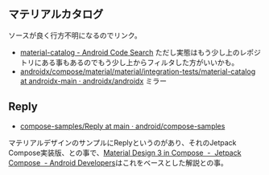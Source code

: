 ## マテリアルカタログ

ソースが良く行方不明になるのでリンク。

- [material-catalog - Android Code Search](https://cs.android.com/androidx/platform/frameworks/support/+/androidx-main:compose/material/material/integration-tests/material-catalog/) ただし実態はもう少し上のレポジトリにある事もあるのでもう少し上からフィルタした方がいいかも。
- [androidx/compose/material/material/integration-tests/material-catalog at androidx-main · androidx/androidx](https://github.com/androidx/androidx/tree/androidx-main/compose/material/material/integration-tests/material-catalog) ミラー

## Reply

- [compose-samples/Reply at main · android/compose-samples](https://github.com/android/compose-samples/tree/main/Reply)

マテリアルデザインのサンプルにReplyというのがあり、それのJetpack Compose実装版、との事で、[Material Design 3 in Compose  -  Jetpack Compose  -  Android Developers](https://developer.android.com/jetpack/compose/designsystems/material3)はこれをベースとした解説との事。